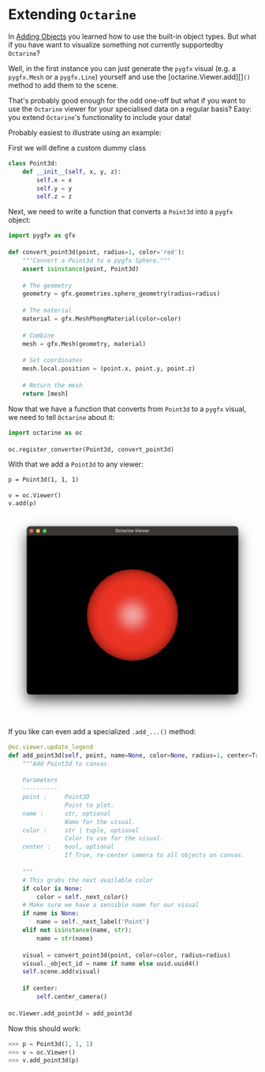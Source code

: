# Extending `Octarine`

In [Adding Objects](objects.md) you learned how to use the built-in
object types. But what if you have want to visualize something not currently supportedby `Octarine`?

Well, in the first instance you can just generate the
`pygfx` visual (e.g. a `pygfx.Mesh` or a `pygfx.Line`) yourself and
use the [octarine.Viewer.add][]`()` method to add them to the scene.

That's probably good enough for the odd one-off but what if you want
to use the `Octarine` viewer for your specialised data on a regular
basis? Easy: you extend `Octarine`'s functionality to include your
data!

Probably easiest to illustrate using an example:

First we will define a custom dummy class

```python
class Point3d:
    def __init__(self, x, y, z):
        self.x = x
        self.y = y
        self.z = z
```

Next, we need to write a function that converts a `Point3d` into
a `pygfx` object:

```python
import pygfx as gfx

def convert_point3d(point, radius=1, color='red'):
    """Convert a Point3d to a pygfx Sphere."""
    assert isinstance(point, Point3d)

    # The geometry
    geometry = gfx.geometries.sphere_geometry(radius=radius)

    # The material
    material = gfx.MeshPhongMaterial(color=color)

    # Combine
    mesh = gfx.Mesh(geometry, material)

    # Set coordinates
    mesh.local.position = (point.x, point.y, point.z)

    # Return the mesh
    return [mesh]
```

Now that we have a function that converts from `Point3d` to a `pygfx`
visual, we need to tell `Octarine` about it:

```python
import octarine as oc

oc.register_converter(Point3d, convert_point3d)
```

With that we add a `Point3d` to any viewer:

```
p = Point3d(1, 1, 1)

v = oc.Viewer()
v.add(p)
```

![sphere example](_static/sphere_example.png)


If you like can even add a specialized `.add_...()` method:


```python
@oc.viewer.update_legend
def add_point3d(self, point, name=None, color=None, radius=1, center=True):
    """Add Point3d to canvas.

    Parameters
    ----------
    point :     Point3D
                Point to plot.
    name :      str, optional
                Name for the visual.
    color :     str | tuple, optional
                Color to use for the visual.
    center :    bool, optional
                If True, re-center camera to all objects on canvas.

    """
    # This grabs the next available color
    if color is None:
        color = self._next_color()
    # Make sure we have a sensible name for our visual
    if name is None:
        name = self._next_label('Point')
    elif not isinstance(name, str):
        name = str(name)

    visual = convert_point3d(point, color=color, radius=radius)
    visual._object_id = name if name else uuid.uuid4()
    self.scene.add(visual)

    if center:
        self.center_camera()

oc.Viewer.add_point3d = add_point3d
```

Now this should work:

```python
>>> p = Point3d(1, 1, 1)
>>> v = oc.Viewer()
>>> v.add_point3d(p)
```
